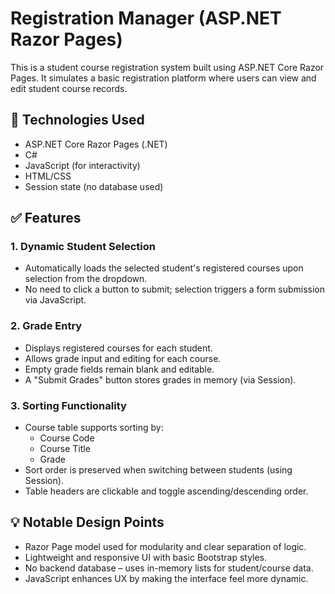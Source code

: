 # Registration Manager (ASP.NET Razor Pages)

This is a student course registration system built using ASP.NET Core Razor Pages. It simulates a basic registration platform where users can view and edit student course records.

## 🔧 Technologies Used

- ASP.NET Core Razor Pages (.NET)
- C#
- JavaScript (for interactivity)
- HTML/CSS
- Session state (no database used)

## ✅ Features

### 1. Dynamic Student Selection
- Automatically loads the selected student's registered courses upon selection from the dropdown.
- No need to click a button to submit; selection triggers a form submission via JavaScript.

### 2. Grade Entry
- Displays registered courses for each student.
- Allows grade input and editing for each course.
- Empty grade fields remain blank and editable.
- A "Submit Grades" button stores grades in memory (via Session).

### 3. Sorting Functionality
- Course table supports sorting by:
  - Course Code
  - Course Title
  - Grade
- Sort order is preserved when switching between students (using Session).
- Table headers are clickable and toggle ascending/descending order.

## 💡 Notable Design Points

- Razor Page model used for modularity and clear separation of logic.
- Lightweight and responsive UI with basic Bootstrap styles.
- No backend database – uses in-memory lists for student/course data.
- JavaScript enhances UX by making the interface feel more dynamic.

